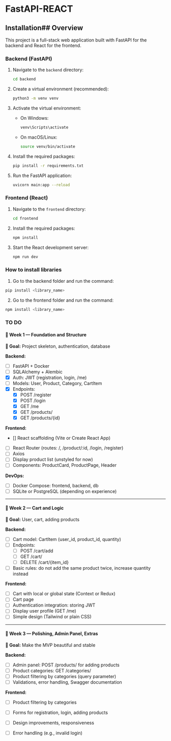 # FastAPI-REACT

## Installation## Overview
This project is a full-stack web application built with FastAPI for the backend and React for the frontend.


### Backend (FastAPI)

1.  Navigate to the `backend` directory:

    ```bash
    cd backend
    ```

2.  Create a virtual environment (recommended):

    ```bash
    python3 -m venv venv
    ```

3.  Activate the virtual environment:

    -   On Windows:

        ```bash
        venv\Scripts\activate
        ```

    -   On macOS/Linux:

        ```bash
        source venv/bin/activate
        ```

4.  Install the required packages:

    ```bash
    pip install -r requirements.txt
    ```

5.  Run the FastAPI application:

    ```bash
    uvicorn main:app --reload
    ```

### Frontend (React)

1.  Navigate to the `frontend` directory:

    ```bash
    cd frontend
    ```

2.  Install the required packages:

    ```bash
    npm install
    ```

3.  Start the React development server:

    ```bash
    npm run dev
    ```
### How to install libraries
1. Go to the backend folder and run the command:
```bash
pip install <library_name>
```
2. Go to the frontend folder and run the command:
```bash
npm install <library_name>
```
### TO DO
#### 📅 Week 1 — Foundation and Structure
**🎯 Goal:** Project skeleton, authentication, database

**Backend:**
- [ ] FastAPI + Docker
- [ ] SQLAlchemy + Alembic
- [X] Auth: JWT (registration, login, /me)
- [ ] Models: User, Product, Category, CartItem
- [X] Endpoints:
    - [X] POST /register
    - [X] POST /login
    - [X] GET /me
    - [X] GET /products/
    - [X] GET /products/{id}

**Frontend:**
- [] React scaffolding (Vite or Create React App)
- [ ] React Router (routes: /, /product/:id, /login, /register)
- [ ] Axios
- [ ] Display product list (unstyled for now)
- [ ] Components: ProductCard, ProductPage, Header

**DevOps:**
- [ ] Docker Compose: frontend, backend, db
- [ ] SQLite or PostgreSQL (depending on experience)

---

#### 📅 Week 2 — Cart and Logic
**🎯 Goal:** User, cart, adding products

**Backend:**
- [ ] Cart model: CartItem (user_id, product_id, quantity)
- [ ] Endpoints:
    - [ ] POST /cart/add
    - [ ] GET /cart/
    - [ ] DELETE /cart/{item_id}
- [ ] Basic rules: do not add the same product twice, increase quantity instead

**Frontend:**
- [ ] Cart with local or global state (Context or Redux)
- [ ] Cart page
- [ ] Authentication integration: storing JWT
- [ ] Display user profile (GET /me)
- [ ] Simple design (Tailwind or plain CSS)

---

#### 📅 Week 3 — Polishing, Admin Panel, Extras
**🎯 Goal:** Make the MVP beautiful and stable

**Backend:**
- [ ] Admin panel: POST /products/ for adding products
- [ ] Product categories: GET /categories/
- [ ] Product filtering by categories (query parameter)
- [ ] Validations, error handling, Swagger documentation

**Frontend:**
- [ ] Product filtering by categories
- [ ] Forms for registration, login, adding products
- [ ] Design improvements, responsiveness
- [ ] Error handling (e.g., invalid login)

